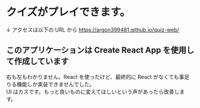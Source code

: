 # クイズがプレイできます。

↓ アクセスは以下の URL から
https://argon399481.github.io/quiz-web/

## このアプリケーションは Create React App を使用して作成しています

右も左もわかりません。React を使ったけど、最終的に React がなくても事足りる機能しか実装できませんでした。  
UI はカスです。もっと良いものに変えてほしいという声があったら改善します。
